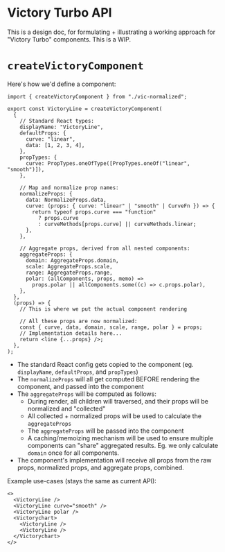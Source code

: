 # Victory Turbo API

This is a design doc, for formulating + illustrating a working approach for "Victory Turbo" components.
This is a WIP.

# `createVictoryComponent`

Here's how we'd define a component:

```tsx
import { createVictoryComponent } from "./vic-normalized";

export const VictoryLine = createVictoryComponent(
  {
    // Standard React types:
    displayName: "VictoryLine",
    defaultProps: {
      curve: "linear",
      data: [1, 2, 3, 4],
    },
    propTypes: {
      curve: PropTypes.oneOfType([PropTypes.oneOf("linear", "smooth")]),
    },

    // Map and normalize prop names:
    normalizeProps: {
      data: NormalizeProps.data,
      curve: (props: { curve: "linear" | "smooth" | CurveFn }) => {
        return typeof props.curve === "function"
          ? props.curve
          : curveMethods[props.curve] || curveMethods.linear;
      },
    },

    // Aggregate props, derived from all nested components:
    aggregateProps: {
      domain: AggregateProps.domain,
      scale: AggregateProps.scale,
      range: AggregateProps.range,
      polar: (allComponents, props, memo) =>
        props.polar || allComponents.some((c) => c.props.polar),
    },
  },
  (props) => {
    // This is where we put the actual component rendering
    
    // All these props are now normalized:
    const { curve, data, domain, scale, range, polar } = props;
    // Implementation details here...
    return <line {...props} />;
  },
);
```

- The standard React config gets copied to the component (eg. `displayName`, `defaultProps`, and `propTypes`)
- The `normalizeProps` will all get computed BEFORE rendering the component, and passed into the component
- The `aggregateProps` will be computed as follows:
  - During render, all children will traversed, and their props will be normalized and "collected"
  - All collected + normalized props will be used to calculate the `aggregateProps`
  - The `aggregateProps` will be passed into the component
  - A caching/memoizing mechanism will be used to ensure multiple components can "share" aggregated results.  Eg. we only calculate `domain` once for all components.
- The component's implementation will receive all props from the raw props, normalized props, and aggregate props, combined. 


Example use-cases (stays the same as current API):
```tsx
<>
  <VictoryLine />
  <VictoryLine curve="smooth" />
  <VictoryLine polar />
  <Victorychart>
    <VictoryLine />
    <VictoryLine />
  </Victorychart>
</>
```
